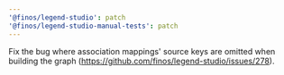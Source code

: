 ```yaml
---
'@finos/legend-studio': patch
'@finos/legend-studio-manual-tests': patch
---
```


Fix the bug where association mappings' source keys are omitted when building the graph (https://github.com/finos/legend-studio/issues/278).
